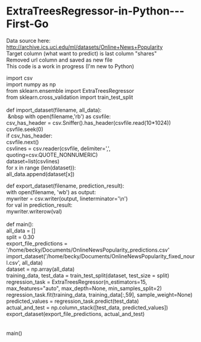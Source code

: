 # ExtraTreesRegressor-in-Python---First-Go

Data source here: http://archive.ics.uci.edu/ml/datasets/Online+News+Popularity<br>
Target column (what want to predict) is last column "shares"<br>
Removed url column and saved as new file<br>
This code is a work in progress (I'm new to Python)<br>

import csv<br>
import numpy as np<br>
from sklearn.ensemble import ExtraTreesRegressor<br>
from sklearn.cross_validation import train_test_split<br>
<br>
def import_dataset(filename, all_data):<br>
&nbsp;&nbsp	with open(filename,'rb') as csvfile:<br>
		csv_has_header = csv.Sniffer().has_header(csvfile.read(10*1024))<br>
		csvfile.seek(0)<br>
		if csv_has_header:<br>
			csvfile.next()<br>
		csvlines = csv.reader(csvfile, delimiter=',', quoting=csv.QUOTE_NONNUMERIC)<br>
		dataset=list(csvlines)<br>
		for x in range (len(dataset)):<br>
			all_data.append(dataset[x])<br>

def export_dataset(filename, prediction_result):<br>
	with open(filename, 'wb') as output:<br>
		mywriter = csv.writer(output, lineterminator='\n')<br>
		for val in prediction_result:<br>
			mywriter.writerow(val)<br>
<br>
def main():<br>
	all_data = []<br>
	split = 0.30<br>
	export_file_predictions = '/home/becky/Documents/OnlineNewsPopularity_predictions.csv'<br>
	import_dataset('/home/becky/Documents/OnlineNewsPopularity_fixed_nourl.csv', all_data)<br>
	dataset = np.array(all_data)<br>
	training_data, test_data = train_test_split(dataset, test_size = split)<br>
	regression_task = ExtraTreesRegressor(n_estimators=15, max_features="auto", max_depth=None, min_samples_split=2)<br>
	regression_task.fit(training_data, training_data[:,59], sample_weight=None)<br>
	predicted_values = regression_task.predict(test_data)<br>
	actual_and_test = np.column_stack([test_data, predicted_values])<br>
	export_dataset(export_file_predictions, actual_and_test)<br>
<br>	
main()
